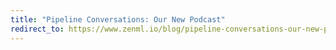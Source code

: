 ```yaml
---
title: "Pipeline Conversations: Our New Podcast"
redirect_to: https://www.zenml.io/blog/pipeline-conversations-our-new-podcast
---
```


